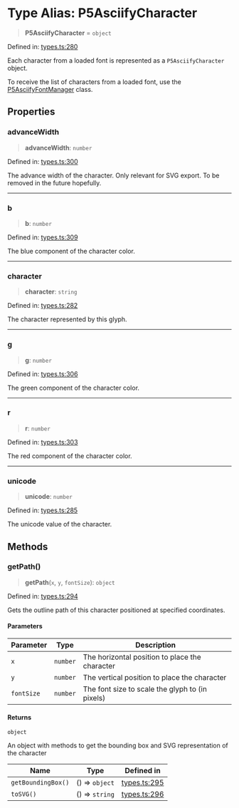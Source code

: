 # Type Alias: P5AsciifyCharacter

> **P5AsciifyCharacter** = `object`

Defined in: [types.ts:280](https://github.com/humanbydefinition/p5.asciify/blob/acb3864bb87a5b0a5cc804ffa11c35a35c3de1d3/src/lib/types.ts#L280)

Each character from a loaded font is represented as a `P5AsciifyCharacter` object.

To receive the list of characters from a loaded font, use the [P5AsciifyFontManager](../classes/P5AsciifyFontManager.md) class.

## Properties

### advanceWidth

> **advanceWidth**: `number`

Defined in: [types.ts:300](https://github.com/humanbydefinition/p5.asciify/blob/acb3864bb87a5b0a5cc804ffa11c35a35c3de1d3/src/lib/types.ts#L300)

The advance width of the character. Only relevant for SVG export. To be removed in the future hopefully.

---

### b

> **b**: `number`

Defined in: [types.ts:309](https://github.com/humanbydefinition/p5.asciify/blob/acb3864bb87a5b0a5cc804ffa11c35a35c3de1d3/src/lib/types.ts#L309)

The blue component of the character color.

---

### character

> **character**: `string`

Defined in: [types.ts:282](https://github.com/humanbydefinition/p5.asciify/blob/acb3864bb87a5b0a5cc804ffa11c35a35c3de1d3/src/lib/types.ts#L282)

The character represented by this glyph.

---

### g

> **g**: `number`

Defined in: [types.ts:306](https://github.com/humanbydefinition/p5.asciify/blob/acb3864bb87a5b0a5cc804ffa11c35a35c3de1d3/src/lib/types.ts#L306)

The green component of the character color.

---

### r

> **r**: `number`

Defined in: [types.ts:303](https://github.com/humanbydefinition/p5.asciify/blob/acb3864bb87a5b0a5cc804ffa11c35a35c3de1d3/src/lib/types.ts#L303)

The red component of the character color.

---

### unicode

> **unicode**: `number`

Defined in: [types.ts:285](https://github.com/humanbydefinition/p5.asciify/blob/acb3864bb87a5b0a5cc804ffa11c35a35c3de1d3/src/lib/types.ts#L285)

The unicode value of the character.

## Methods

### getPath()

> **getPath**(`x`, `y`, `fontSize`): `object`

Defined in: [types.ts:294](https://github.com/humanbydefinition/p5.asciify/blob/acb3864bb87a5b0a5cc804ffa11c35a35c3de1d3/src/lib/types.ts#L294)

Gets the outline path of this character positioned at specified coordinates.

#### Parameters

| Parameter  | Type     | Description                                     |
| ---------- | -------- | ----------------------------------------------- |
| `x`        | `number` | The horizontal position to place the character  |
| `y`        | `number` | The vertical position to place the character    |
| `fontSize` | `number` | The font size to scale the glyph to (in pixels) |

#### Returns

`object`

An object with methods to get the bounding box and SVG representation of the character

| Name               | Type           | Defined in                                                                                                                          |
| ------------------ | -------------- | ----------------------------------------------------------------------------------------------------------------------------------- |
| `getBoundingBox()` | () => `object` | [types.ts:295](https://github.com/humanbydefinition/p5.asciify/blob/acb3864bb87a5b0a5cc804ffa11c35a35c3de1d3/src/lib/types.ts#L295) |
| `toSVG()`          | () => `string` | [types.ts:296](https://github.com/humanbydefinition/p5.asciify/blob/acb3864bb87a5b0a5cc804ffa11c35a35c3de1d3/src/lib/types.ts#L296) |
